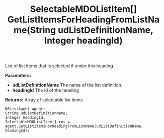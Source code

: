 ﻿---
uid: crmscript_ref_NSListAgent_GetListItemsForHeadingFromListName
title: SelectableMDOListItem[] GetListItemsForHeadingFromListName(String udListDefinitionName, Integer headingId)
intellisense: NSListAgent.GetListItemsForHeadingFromListName
keywords: NSListAgent, GetListItemsForHeadingFromListName
so.topic: reference
---

List of list items that is selected if under this heading

**Parameters:**
 - **udListDefinitionName** The name of the list definition.
 - **headingId** The id of the heading

**Returns:** Array of selectable list items

```crmscript
NSListAgent agent;
String udListDefinitionName;
Integer headingId;
SelectableMDOListItem[] res = agent.GetListItemsForHeadingFromListName(udListDefinitionName, headingId);
```

